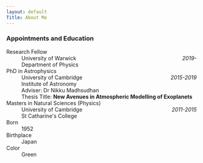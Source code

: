 ```yaml
---
layout: default
Title: About Me
---
```


### Appointments and Education

<dl>
<dt>Research Fellow</dt>
  <dd>University of Warwick    <span style="float:right;"><em> 2019- </em></span> 
  <br> Department of Physics
  </dd>

<dt>PhD in Astrophysics</dt>
<dd>University of Cambridge    <span style="float:right;"><em> 2015-2019 </em></span> 
  <br>Institute of Astronomy 
  <br>Adviser: Dr Nikku Madhsudhan   
  <br> Thesis Title: <b>New Avenues in Atmospheric Modelling of Exoplanets</b>
</dd>

<dt>Masters in Natural Sciences (Physics)</dt>
<dd>University of Cambridge    <span style="float:right;"><em> 2011-2015 </em></span> 
  <br>St Catharine's College 
</dd>

<dt>Born</dt>
<dd>1952</dd>
<dt>Birthplace</dt>
<dd>Japan</dd>
<dt>Color</dt>
<dd>Green</dd>
</dl>

<!--I completed my undergraduate in 2015 at St Catharine's College at the University of Cambridge studying Natural Sciences. I was always fascinated by theoretical physics, as well as mathematics, and how it applies to the world (or worlds!) around us. I was always fascinated by all of my subjects, from quantum mechanics to astrophysical fluid dynamics and relativity. It was especially nice to see similar principles and ideas in very different areas of physics. I then started my PhD in 2015 in exoplanetary atmospheres supervised by Dr Nikku Madhusudhan, which I completed in 2019. Studying exoplanets was ideal for me given its fundamental interdisciplinary nature. I have also been a fan of science fiction, especially those which explore the cosmos and other worlds. Perhaps it is not surprising I ended up studying exoplanets!
As well as research, I am also a big fan of playing and watching cricket. Many a summer afternoon has been spent batting for my local team, though I'm not really good enough to be out there for too long! I also enjoy rowing, and coxed for most of my time during my time in Cambridge.-->
